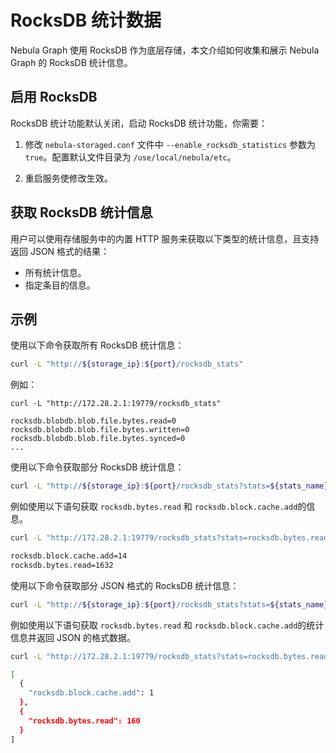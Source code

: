 # RocksDB 统计数据

Nebula Graph 使用 RocksDB 作为底层存储，本文介绍如何收集和展示 Nebula Graph 的 RocksDB 统计信息。

## 启用 RocksDB

RocksDB 统计功能默认关闭，启动 RocksDB 统计功能，你需要：

1. 修改 `nebula-storaged.conf` 文件中 `--enable_rocksdb_statistics` 参数为 `true`。配置默认文件目录为 `/use/local/nebula/etc`。

2. 重启服务使修改生效。

## 获取 RocksDB 统计信息

用户可以使用存储服务中的内置 HTTP 服务来获取以下类型的统计信息，且支持返回 JSON 格式的结果：

- 所有统计信息。
- 指定条目的信息。

## 示例

使用以下命令获取所有 RocksDB 统计信息：
```bash
curl -L "http://${storage_ip}:${port}/rocksdb_stats"
```

例如：
```
curl -L "http://172.28.2.1:19779/rocksdb_stats"

rocksdb.blobdb.blob.file.bytes.read=0
rocksdb.blobdb.blob.file.bytes.written=0
rocksdb.blobdb.blob.file.bytes.synced=0
...
```

使用以下命令获取部分 RocksDB 统计信息：
```bash
curl -L "http://${storage_ip}:${port}/rocksdb_stats?stats=${stats_name}"
```

例如使用以下语句获取 `rocksdb.bytes.read` 和 `rocksdb.block.cache.add`的信息。
```bash
curl -L "http://172.28.2.1:19779/rocksdb_stats?stats=rocksdb.bytes.read,rocksdb.block.cache.add"

rocksdb.block.cache.add=14
rocksdb.bytes.read=1632
```

使用以下命令获取部分 JSON 格式的 RocksDB 统计信息：
```bash
curl -L "http://${storage_ip}:${port}/rocksdb_stats?stats=${stats_name}&format=json"
```

例如使用以下语句获取 `rocksdb.bytes.read` 和 `rocksdb.block.cache.add`的统计信息并返回 JSON 的格式数据。
```bash
curl -L "http://172.28.2.1:19779/rocksdb_stats?stats=rocksdb.bytes.read,rocksdb.block.cache.add&format=json"

[
  {
    "rocksdb.block.cache.add": 1
  },
  {
    "rocksdb.bytes.read": 160
  }
]
```
